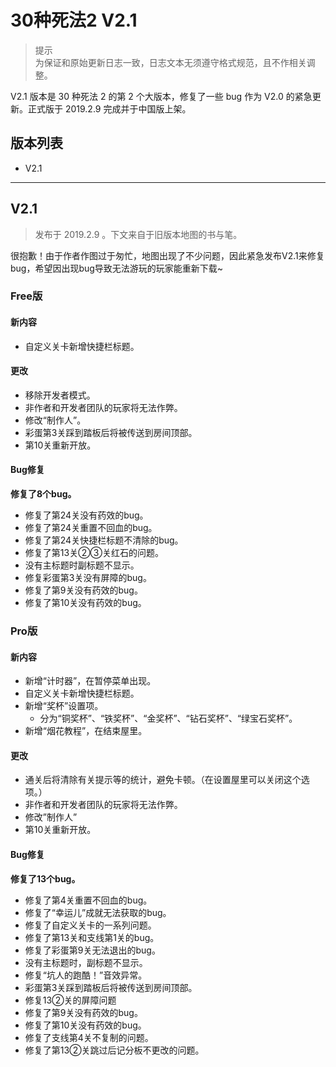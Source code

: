 # 30种死法2 V2.1

> 提示  
  为保证和原始更新日志一致，日志文本无须遵守格式规范，且不作相关调整。

V2.1 版本是 30 种死法 2 的第 2 个大版本，修复了一些 bug 作为 V2.0 的紧急更新。正式版于 2019.2.9 完成并于中国版上架。

## 版本列表

- V2.1

---

## V2.1

> 发布于 2019.2.9 。下文来自于旧版本地图的书与笔。

很抱歉！由于作者作图过于匆忙，地图出现了不少问题，因此紧急发布V2.1来修复bug，希望因出现bug导致无法游玩的玩家能重新下载~

### Free版

#### 新内容

- 自定义关卡新增快捷栏标题。

#### 更改

- 移除开发者模式。
- 非作者和开发者团队的玩家将无法作弊。
- 修改“制作人”。
- 彩蛋第3关踩到踏板后将被传送到房间顶部。
- 第10关重新开放。

#### Bug修复

**修复了8个bug。**
- 修复了第24关没有药效的bug。
- 修复了第24关重置不回血的bug。
- 修复了第24关快捷栏标题不清除的bug。
- 修复了第13关②③关红石的问题。
- 没有主标题时副标题不显示。
- 修复彩蛋第3关没有屏障的bug。
- 修复了第9关没有药效的bug。
- 修复了第10关没有药效的bug。

### Pro版

#### 新内容

- 新增“计时器”，在暂停菜单出现。
- 自定义关卡新增快捷栏标题。
- 新增“奖杯”设置项。
  - 分为“铜奖杯”、“铁奖杯”、“金奖杯”、“钻石奖杯”、“绿宝石奖杯”。
- 新增“烟花教程”，在结束屋里。

#### 更改

- 通关后将清除有关提示等的统计，避免卡顿。（在设置屋里可以关闭这个选项。）
- 非作者和开发者团队的玩家将无法作弊。
- 修改”制作人”
- 第10关重新开放。

#### Bug修复

**修复了13个bug。**

- 修复了第4关重置不回血的bug。
- 修复了“幸运儿”成就无法获取的bug。
- 修复了自定义关卡的一系列问题。
- 修复了第13关和支线第1关的bug。
- 修复了彩蛋第9关无法退出的bug。
- 没有主标题时，副标题不显示。
- 修复“坑人的跑酷！”音效异常。
- 彩蛋第3关踩到踏板后将被传送到房间顶部。
- 修复13②关的屏障问题
- 修复了第9关没有药效的bug。
- 修复了第10关没有药效的bug。
- 修复了支线第4关不复制的问题。
- 修复了第13②关跳过后记分板不更改的问题。
